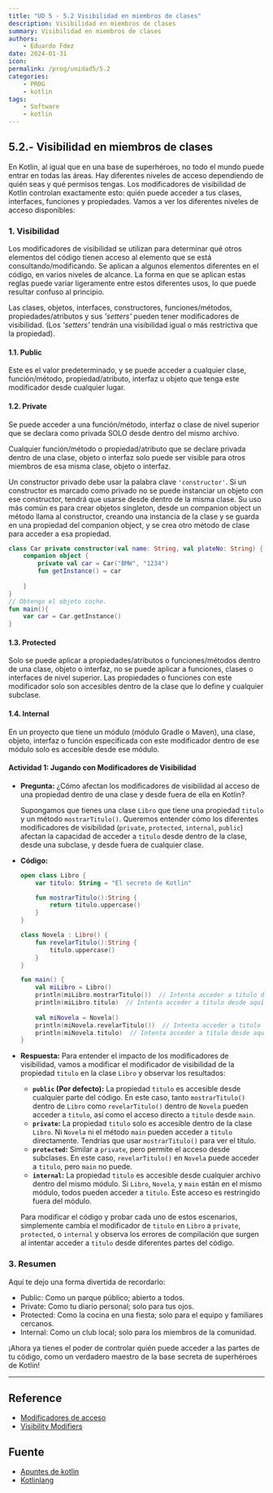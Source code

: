 ```yaml
---
title: "UD 5 - 5.2 Visibilidad en miembros de clases"
description: Visibilidad en miembros de clases
summary: Visibilidad en miembros de clases
authors:
    - Eduardo Fdez
date: 2024-01-31
icon:   
permalink: /prog/unidad5/5.2
categories:
    - PROG
    - kotlin
tags:
    - Software
    - kotlin
---
```

## 5.2.- Visibilidad en miembros de clases

En Kotlin, al igual que en una base de superhéroes, no todo el mundo puede entrar en todas las áreas. Hay diferentes niveles de acceso dependiendo de quién seas y qué permisos tengas. Los modificadores de visibilidad de Kotlin controlan exactamente esto: quién puede acceder a tus clases, interfaces, funciones y propiedades. Vamos a ver los diferentes niveles de acceso disponibles:

### 1. Visibilidad

Los modificadores de visibilidad se utilizan para determinar qué otros elementos del código tienen acceso al elemento que se está consultando/modificando. Se aplican a algunos elementos diferentes en el código, en varios niveles de alcance. La forma en que se aplican estas reglas puede variar ligeramente entre estos diferentes usos, lo que puede resultar confuso al principio.

Las clases, objetos, interfaces, constructores, funciones/métodos, propiedades/atributos y sus _'setters'_ pueden tener modificadores de visibilidad. (Los _'setters'_ tendrán una visibilidad igual o más restrictiva que la propiedad).

#### 1.1. Public

Este es el valor predeterminado, y se puede acceder a cualquier clase, función/método, propiedad/atributo, interfaz u objeto que tenga este modificador desde cualquier lugar.

#### 1.2. Private

Se puede acceder a una función/método, interfaz o clase de nivel superior que se declara como privada SOLO desde dentro del mismo archivo.

Cualquier función/método o propiedad/atributo que se declare privada dentro de una clase, objeto o interfaz solo puede ser visible para otros miembros de esa misma clase, objeto o interfaz.

Un constructor privado debe usar la palabra clave `'constructor'`. Si un constructor es marcado como privado no se puede instanciar un objeto con ese constructor, tendrá que usarse desde dentro de la misma clase. Su uso más común es para crear objetos singleton, desde un companion object un método llama al constructor, creando una instancia de la clase y se guarda en una propiedad del companion object, y se crea otro método de clase para acceder a esa propiedad.

```kotlin
class Car private constructor(val name: String, val plateNo: String) {
    companion object {
        private val car = Car("BMW", "1234")
        fun getInstance() = car
      
    }
}
// Obtengo el objeto coche. 
fun main(){
    var car = Car.getInstance()
}
```

#### 1.3. Protected

Solo se puede aplicar a propiedades/atributos o funciones/métodos dentro de una clase, objeto o interfaz, no se puede aplicar a funciones, clases o interfaces de nivel superior. Las propiedades o funciones con este modificador solo son accesibles dentro de la clase que lo define y cualquier subclase.

#### 1.4. Internal

En un proyecto que tiene un módulo (módulo Gradle o Maven), una clase, objeto, interfaz o función especificada con este modificador dentro de ese módulo solo es accesible desde ese módulo.

#### Actividad 1: Jugando con Modificadores de Visibilidad   
* **Pregunta:** ¿Cómo afectan los modificadores de visibilidad al acceso de una propiedad dentro de una clase y desde fuera de ella en Kotlin?

  Supongamos que tienes una clase `Libro` que tiene una propiedad `titulo` y un método `mostrarTitulo()`. Queremos entender cómo los diferentes modificadores de visibilidad (`private`, `protected`, `internal`, `public`) afectan la capacidad de acceder a `titulo` desde dentro de la clase, desde una subclase, y desde fuera de cualquier clase.  

* **Código:**

  ```Kotlin
  open class Libro {
      var titulo: String = "El secreto de Kotlin"
  
      fun mostrarTitulo():String {
          return titulo.uppercase()
      }
  }
  
  class Novela : Libro() {
      fun revelarTitulo():String {
          titulo.uppercase()
      }
  }
  
  fun main() {
      val miLibro = Libro()
      println(miLibro.mostrarTitulo())  // Intenta acceder a titulo desde aquí
      println(miLibro.titulo)  // Intenta acceder a titulo desde aquí
    
      val miNovela = Novela()
      println(miNovela.revelarTitulo())  // Intenta acceder a titulo desde aquí
      println(miNovela.titulo)  // Intenta acceder a titulo desde aquí
  }
  ```

* **Respuesta:** Para entender el impacto de los modificadores de visibilidad, vamos a modificar el modificador de visibilidad de la propiedad `titulo` en la clase `Libro` y observar los resultados:

  * **`public` (Por defecto):** La propiedad `titulo` es accesible desde cualquier parte del código. En este caso, tanto `mostrarTitulo()` dentro de `Libro` como `revelarTitulo()` dentro de `Novela` pueden acceder a `titulo`, así como el acceso directo a `titulo` desde `main`.
  * **`private`:** La propiedad `titulo` solo es accesible dentro de la clase `Libro`. Ni `Novela` ni el método `main` pueden acceder a `titulo` directamente. Tendrías que usar `mostrarTitulo()` para ver el título.
  * **`protected`:** Similar a `private`, pero permite el acceso desde subclases. En este caso, `revelarTitulo()` en `Novela` puede acceder a `titulo`, pero `main` no puede.
  * **`internal`:** La propiedad `titulo` es accesible desde cualquier archivo dentro del mismo módulo. Si `Libro`, `Novela`, y `main` están en el mismo módulo, todos pueden acceder a `titulo`. Este acceso es restringido fuera del módulo.

  Para modificar el código y probar cada uno de estos escenarios, simplemente cambia el modificador de `titulo` en `Libro` a `private`, `protected`, o `internal` y observa los errores de compilación que surgen al intentar acceder a `titulo` desde diferentes partes del código.

### 3. Resumen

Aquí te dejo una forma divertida de recordarlo:

* Public: Como un parque público; abierto a todos.
* Private: Como tu diario personal; solo para tus ojos.
* Protected: Como la cocina en una fiesta; solo para el equipo y familiares cercanos.
* Internal: Como un club local; solo para los miembros de la comunidad.

¡Ahora ya tienes el poder de controlar quién puede acceder a las partes de tu código, como un verdadero maestro de la base secreta de superhéroes de Kotlin!

---

## Reference

* [Modificadores de acceso](https://kotlinlang.org/docs/visibility-modifiers.html)
* [Visibility Modifiers](https://www.baeldung.com/kotlin/visibility-modifiers)

## Fuente

* [Apuntes de kotlin](https://github.com/alxgcrz/_kotlin_)
* [Kotlinlang](https://kotlinlang.org)

